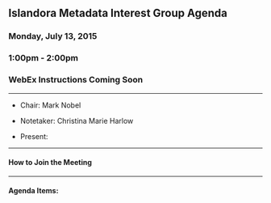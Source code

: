 ## Islandora Metadata Interest Group Agenda
### Monday, July 13, 2015
### 1:00pm - 2:00pm
### WebEx Instructions Coming Soon
---
* Chair: Mark Nobel
* Notetaker: Christina Marie Harlow  

* Present: 
---

#### How to Join the Meeting

---

#### Agenda Items:
